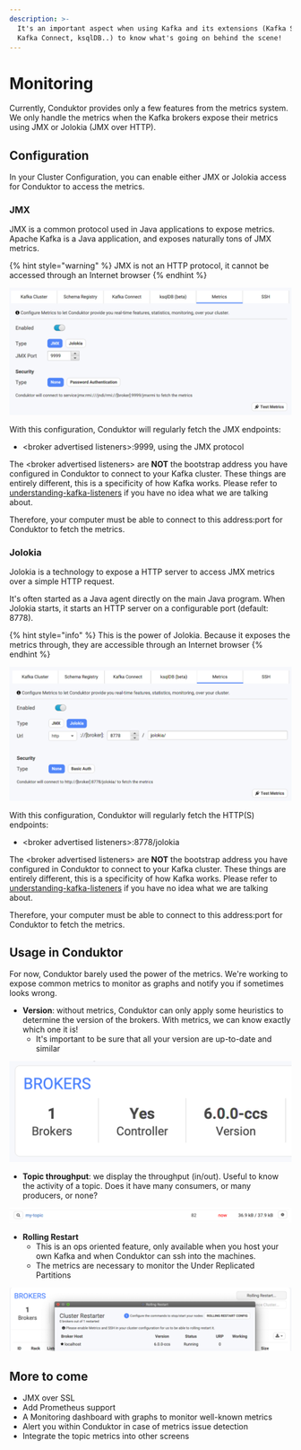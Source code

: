 ```yaml
---
description: >-
  It's an important aspect when using Kafka and its extensions (Kafka Streams,
  Kafka Connect, ksqlDB..) to know what's going on behind the scene!
---
```


# Monitoring

Currently, Conduktor provides only a few features from the metrics system. We only handle the metrics when the Kafka brokers expose their metrics using JMX or Jolokia \(JMX over HTTP\). 

## Configuration

In your Cluster Configuration, you can enable either JMX or Jolokia access for Conduktor to access the metrics.

### JMX

JMX is a common protocol used in Java applications to expose metrics. Apache Kafka is a Java application, and exposes naturally tons of JMX metrics.

{% hint style="warning" %}
JMX is not an HTTP protocol, it cannot be accessed through an Internet browser
{% endhint %}

![](../.gitbook/assets/screenshot-2021-01-17-at-21.48.27.png)

With this configuration, Conduktor will regularly fetch the JMX endpoints:

* &lt;broker advertised listeners&gt;:9999, using the JMX protocol

The &lt;broker advertised listeners&gt; are **NOT** the bootstrap address you have configured in Conduktor to connect to your Kafka cluster. These things are entirely different, this is a specificity of how Kafka works. Please refer to [understanding-kafka-listeners](https://docs.conduktor.io/kafka-cluster-connection/setting-up-a-connection-to-kafka/impossible-connection-setups#understanding-kafka-listeners) if you have no idea what we are talking about.

Therefore, your computer must be able to connect to this address:port for Conduktor to fetch the metrics.

### Jolokia

Jolokia is a technology to expose a HTTP server to access JMX metrics over a simple HTTP request.

It's often started as a Java agent directly on the main Java program. When Jolokia starts, it starts an HTTP server on a configurable port \(default: 8778\).

{% hint style="info" %}
This is the power of Jolokia. Because it exposes the metrics through, they are accessible through an Internet browser
{% endhint %}

![](../.gitbook/assets/screenshot-2021-01-17-at-21.56.35.png)

With this configuration, Conduktor will regularly fetch the HTTP\(S\) endpoints:

* &lt;broker advertised listeners&gt;:8778/jolokia

The &lt;broker advertised listeners&gt; are **NOT** the bootstrap address you have configured in Conduktor to connect to your Kafka cluster. These things are entirely different, this is a specificity of how Kafka works. Please refer to [understanding-kafka-listeners](https://docs.conduktor.io/kafka-cluster-connection/setting-up-a-connection-to-kafka/impossible-connection-setups#understanding-kafka-listeners) if you have no idea what we are talking about.

Therefore, your computer must be able to connect to this address:port for Conduktor to fetch the metrics.

## Usage in Conduktor

For now, Conduktor barely used the power of the metrics. We're working to expose common metrics to monitor as graphs and notify you if sometimes looks wrong.

* **Version**: without metrics, Conduktor can only apply some heuristics to determine the version of the brokers. With metrics, we can know exactly which one it is!
  * It's important to be sure that all your version are up-to-date and similar

![](../.gitbook/assets/screenshot-2021-01-18-at-00.08.51.png)

* **Topic throughput**: we display the throughput \(in/out\). Useful to know the activity of a topic. Does it have many consumers, or many producers, or none?

![](../.gitbook/assets/screenshot-2021-01-18-at-00.13.05.png)

* **Rolling Restart**
  * This is an ops oriented feature, only available when you host your own Kafka and when Conduktor can ssh into the machines.
  * The metrics are necessary to monitor the Under Replicated Partitions

![](../.gitbook/assets/screenshot-2021-01-18-at-00.15.37.png)

## More to come

* JMX over SSL
* Add Prometheus support
* A Monitoring dashboard with graphs to monitor well-known metrics
* Alert you within Conduktor in case of metrics issue detection
* Integrate the topic metrics into other screens



